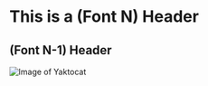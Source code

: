 # This is a (Font N) Header
## (Font N-1) Header 

![Image of Yaktocat](https://octodex.github.com/images/yaktocat.png)
